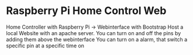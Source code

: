 # Raspberry Pi Home Control Web
Home Controller with Raspberry Pi -> Webinterface with Bootstrap
Host a local Website with an apache server. 
You can turn on and off the pins by adding them above the webinterface
You can turn on a alarm, that switch a specific pin at a specific time on
